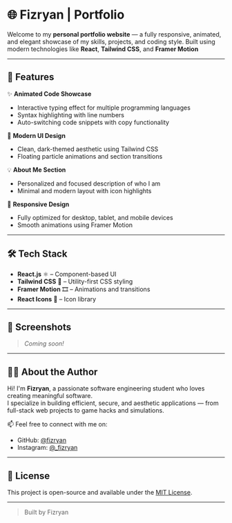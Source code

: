 # 🌐 Fizryan | Portfolio

Welcome to my **personal portfolio website** — a fully responsive, animated, and elegant showcase of my skills, projects, and coding style. Built using modern technologies like **React**, **Tailwind CSS**, and **Framer Motion**

---

## 🚀 Features

✨ **Animated Code Showcase**  
- Interactive typing effect for multiple programming languages  
- Syntax highlighting with line numbers  
- Auto-switching code snippets with copy functionality  

🎨 **Modern UI Design**  
- Clean, dark-themed aesthetic using Tailwind CSS  
- Floating particle animations and section transitions  

💡 **About Me Section**  
- Personalized and focused description of who I am  
- Minimal and modern layout with icon highlights  

📱 **Responsive Design**  
- Fully optimized for desktop, tablet, and mobile devices  
- Smooth animations using Framer Motion

---

## 🛠️ Tech Stack

- **React.js** ⚛️ – Component-based UI  
- **Tailwind CSS** 💨 – Utility-first CSS styling  
- **Framer Motion** 🎞️ – Animations and transitions  
- **React Icons** 🎨 – Icon library

---

## 📸 Screenshots

> _Coming soon!_  
---

## 🙋‍♂️ About the Author

Hi! I'm **Fizryan**, a passionate software engineering student who loves creating meaningful software.  
I specialize in building efficient, secure, and aesthetic applications — from full-stack web projects to game hacks and simulations.

📫 Feel free to connect with me on:
- GitHub: [@fizryan](https://github.com/fizryan)
- Instagram: [@_fizryan](https://instagram.com/_fizryan)
---

## 📜 License

This project is open-source and available under the [MIT License](LICENSE).

---

> Built  by Fizryan

